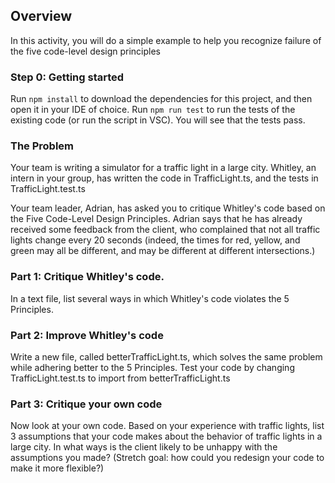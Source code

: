 

## Overview
In this activity, you will do a simple example to help you recognize failure of the five code-level design principles 

### Step 0: Getting started
Run `npm install` to download the dependencies for this project, and then open it in your IDE of choice. 
Run `npm run test` to run the tests of the existing code (or run the script in VSC).  You will see that the tests pass.

### The Problem

Your team is writing a simulator for a traffic light in a large city.  Whitley, an intern in your group, has written the code in TrafficLight.ts, and the tests in TrafficLight.test.ts

Your team leader, Adrian, has asked you to critique Whitley's code based on the Five Code-Level Design Principles.  Adrian says that he has already received some feedback from the client, who complained that not all traffic lights change every 20 seconds (indeed, the times for red, yellow, and green may all be different, and may be different at different intersections.)

### Part 1: Critique Whitley's code.

In a text file, list several ways in which Whitley's code violates the 5 Principles.

### Part 2: Improve Whitley's code

Write a new file, called betterTrafficLight.ts, which solves the same problem while adhering better to the 5 Principles.  Test your code by changing TrafficLight.test.ts to import from betterTrafficLight.ts

### Part 3: Critique your own code

Now look at your own code.  Based on your experience with traffic lights, list 3 assumptions that your code makes about the behavior of traffic lights in a large city.  In what ways is the client likely to be unhappy with the assumptions you made?  (Stretch goal: how could you redesign your code to make it more flexible?)

